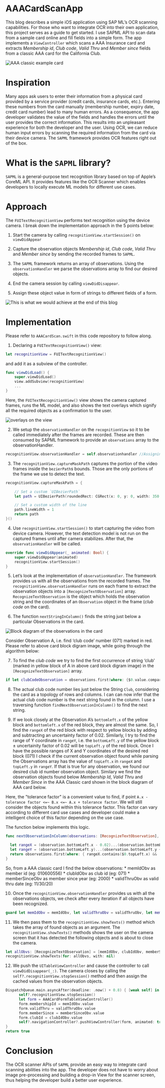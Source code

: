 # AAACardScanApp

This blog describes a simple iOS application using SAP ML’s OCR scanning capabilities.
For those who want to integrate OCR into their own application, this project serves as a guide to get started.
I use SAPML API to scan data from a sample card online and fill fields into a simple form.
The app implements a `ViewController` which scans a AAA Insurance card and extracts *Membership id*, *Club code*, *Valid Thru* and *Member since* fields from a classic AAA card for the California Club.


  ![AAA classic example card ](./AAACardScanAppImages/AAACardExample.png?raw=true)


# Inspiration
Many apps ask users to enter their information from a physical card provided by a service provider (credit cards, insurance cards, etc.).
Entering these numbers from the card manually (membership number, expiry date, credit card number) lead to many human errors.
As a consequence, the app developer validates the value of the fields and handles the errors until the user provides the correct information.
This results into an unpleasant experience for both the developer and the user.
Using OCR, we can reduce human input errors by scanning the required information from the card via their device camera.
The `SAPML` framework provides OCR features right out of the box.

# What is the `SAPML` library?
`SAPML` is a general-purpose text recognition library based on top of Apple’s CoreML API.
It provides features like the OCR Scanner which enables developers to locally execute ML models for different use cases.

# Approach
The `FUITextRecognitionView` performs text recognition using the device camera.
I break down the implementation approach in the 5 points below:

1. Start the camera by calling `recognitionView.startSession()` on `viewDidAppear`

2. Capture the observation objects *Membership id*, *Club code*, *Valid Thru* and *Member since* by sending the recorded frames to `SAPML`.

3. The `SAPML` framework returns an array of observations. 
Using the `observationHandler` we parse the observations array to find our desired objects.

4. End the camera session by calling `viewDidDisappear`.

5. Assign these object value in form of strings to different fields of a form.

![This is what we would achieve at the end of this blog](./AAACardScanAppImages/AAACardScanDemo.gif?raw=true)

# Implementation
Please refer to `AAACardScan.swift` in this code repository to follow along.

1. Declaring a `FUITextRecognitionView()` view:
  ```swift
  let recognitionView = FUITextRecognitionView()
  ```

  and add it as a subview of the controller.

  ```swift
  func viewDidLoad() {
      super.viewDidLoad()
      view.addSubview(recognitionView)
      ...
  }
  ```

  Here, the `FUITextRecognitionView()` view shows the camera captured frames, runs the ML model, and also shows the text overlays which signify all the required objects as a confirmation to the user.

  ![overlays on the view](./AAACardScanAppImages/Overlay.png?raw=true)

2. We setup the `observationHandler` on the `recognitionView` so it to be called immediately after the frames are recorded.
These are then consumed by SAPML framework to provide an `observations` array to the observationHandler.
  ```swift
  recognitionView.observationHandler = self.observationhandler //Assigning the observationHandler
  ```

3. The `recognitionView.captureMaskPath` captures the portion of the video frames inside the `bezierPath`s bounds.
Those are the only portions of the frame we use to detect the text.
  ```swift
  recognitionView.captureMaskPath = {

      // Set a custom `UIBezierPath`
      let path = UIBezierPath(roundedRect: CGRect(x: 0, y: 0, width: 350, height: 220), cornerRadius: 4)

      // Set a custom width of the line
      path.lineWidth = 1
      return path
  }()
  ```

4. Use `recognitionView.startSession()` to start capturing the video from device camera.
However, the text detection model is not run on the captured frames until after camera stabilizes.
After that, the `observationHandler` will be called.
  ```swift
  override func viewDidAppear(_ animated: Bool) {
      super.viewDidAppear(animated)
      recognitionView.startSession()
  }
  ```

5. Let’s look at the implementation of `observationHandler`.
The framework provides us with all the observations from the recorded frames.
The `recognitionView.observationHandler` runs on each frame to extract the observation objects into a `[RecognizeTextObservation]` array.
`RecognizeTextObservation` is the object which holds the observation string and the coordinates of an `Observation` object in the frame (*club code* on the card).

6. The function `nextStringInColumn()` finds the string just below a particular Observations in the card.

  ![Block diagram of the observations in the card](./AAACardScanAppImages/ObservationObjectsTopology.png?raw=true)

Consider Observation A, i.e. find ‘club code’ number (071) marked in red.
Please refer to above card block digram image, while going through the algorithm below:

7. To find the *club code* we try to find the first occurrence of string ‘club’ (marked in yellow block of A in above card block digram image) in the `[RecognizeTextObservation]` array.
  ```swift        
  if let clubCodeObservation = observations.first(where: {$0.value.compare("club", options: String.CompareOptions.caseInsensitive, range: nil, locale: nil) == .orderedSame} ) {}
  ```

8. The actual club code number lies just below the String `Club`, considering the card as a topology of rows and columns.
I can can now infer that the actual club code number is the next string found in the column.
I use a traversing function `findNextObservationInColumn()` to find the next string.

9. If we look closely at the Observation A’s `bottomleft.x` of the yellow block and `bottomleft.x` of the red block, they are almost the same.
So, I find the `rangeX` of the red block with respect to yellow blocks by adding and subtracting an uncertainty factor of 0.02.
Similarly, I try to find the range of Y coordinate in `rangeY`, i.e. the `bottomLeft.y` of the yellow block ± uncertainity factor of 0.02 will be `topLeft.y` of the red block.
Once I have the possible ranges of X and Y coordinates of the desired red block (071) I check if the current observation object found while parsing the Observations array has the value of `topLeft.x` in `rangeX` and `topLeft.y` in `rangeY`.
If that is true for any observation, we found our desired club id number observation object.
Similary we find the observation objects found below *Membership Id*, *Valid Thru* and *Member Since* in the AAA Classic card shown in the block diagram of AAA card below.

Here, the "tolerance factor" is a convenient value to find, if point `A.x - tolerance factor <=~ B.x <=~ A.x + tolerance factor`.
We will still consider the objects found within this tolerance factor.
This factor can vary according to different card use cases and developer could make a intelligent choice of this factor depending on the use case.

The function below implements this logic.
  ```swift
  func nextObservationInColumn(observations: [RecognizeTextObservation], for observation: RecognizeTextObservation)              -> RecognizeTextObservation?{

    let rangeX = (observation.bottomLeft.x - 0.02)...(observation.bottomLeft.x + 0.02)
    let rangeY = (observation.bottomLeft.y)...(observation.bottomLeft.y + 0.02)
    return observations.first(where: { rangeX.contains($0.topLeft.x) &&  rangeY.contains($0.topLeft.y)})
  }   
  ```
  So, from a AAA classic card I find the below observations:
    * memIdObv as member id (eg: 010600556)
    * clubIdObv as club id (eg: 071)
    * memberSinceObv as member since year (eg: 2000)
    * validThruObv as valid thru date (eg: 11/30/20)

10. Once the `recognitionView.observationHandler` provides us with all the observations objects, we check after every iteration if all objects have been recognized.
  ```swift
  guard let memIdObv = memIdObv, let validThruObv = validThruObv, let memberSinceObv = memberSinceObv, let clubIdObv = clubIdObv else { return false }
  ```

11. We then pass them to the `recognitionView.showTexts()` method which takes the array of found objects as an argument.
The `recognitionView.showTexts()` methods shows the user on the camera screen that it has detected the following objects and is about to close the camera.
  ```swift
  let allObvs: [RecognizeTextObservation] = [memIdObv, clubIdObv, memberSinceObv, validThruObv]
  recognitionView.showTexts(for: allObvs, with: nil)
  ```

12. We push the `UITableViewController` and cause the controller to call `viewDidDisappear(_:)`. 
The camera closes by calling the `self?.recognitionView.stopSession()` method and then assign the cached values from the observation objects.
  ```swift
  DispatchQueue.main.asyncAfter(deadline: .now() + 0.8) { [weak self] in
        self?.recognitionView.stopSession()
        let form = AAACardFormTableViewController()
        form.membershipId = memIdObv.value
        form.validThru = validThruObv.value
        form.memberSince = memberSinceObv.value
        form.clubId = clubIdObv.value
        self?.navigationController?.pushViewController(form, animated: true)
  }
  return true
  ```

# Conclusion

The OCR scanner APIs of `SAPML` provide an easy way to integrate card scanning abilities into the app.
The developer does not have to worry about image pre-processing and building a drop-in View for the scanner screen, thus helping the developer build a better user experience.
